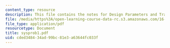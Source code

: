 ```yaml
---
content_type: resource
description: This file contains the notes for Design Parameters and Tradeoffs.
file: /media/https%3A/open-learning-course-data-rc.s3.amazonaws.com/16-01-unified-engineering-i-ii-iii-iv-fall-2005-spring-2006/cded348434ad99bc81e3a63644fc033f_sysprob1.pdf
file_type: application/pdf
resourcetype: Document
title: sysprob1.pdf
uid: cded3484-34ad-99bc-81e3-a63644fc033f
---
```

